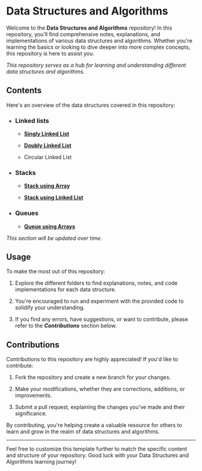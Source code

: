 # Data Structures and Algorithms

Welcome to the **Data Structures and Algorithms** repository! In this repository, you'll find comprehensive notes, explanations, and implementations of various data structures and algorithms. Whether you're learning the basics or looking to dive deeper into more complex concepts, this repository is here to assist you.

*This repository serves as a hub for learning and understanding different data structures and algorithms.*

## Contents

Here's an overview of the data structures covered in this repository:

- ### Linked lists

    - [**Singly Linked List**](https://github.com/mdawoud27/data_structures_and_algorithms/tree/main/singly_linked_lists)

    - [**Doubly Linked List**](https://github.com/mdawoud27/data_structures_and_algorithms/tree/main/doubly_linked_lists)

    - Circular Linked List

- ### Stacks
    - [**Stack using Array**](https://github.com/mdawoud27/data_structures_and_algorithms/tree/main/stack_array)

    - [**Stack using Linked List**](https://github.com/mdawoud27/data_structures_and_algorithms/tree/main/stack_linkedlist)

- ### Queues
    - [**Queue using Arrays**](https://github.com/mdawoud27/data_structures_and_algorithms/tree/main/queue_array)

*This section will be updated over time.*

## Usage

To make the most out of this repository:

1. Explore the different folders to find explanations, notes, and code implementations for each data structure.

1. You're encouraged to run and experiment with the provided code to solidify your understanding.

1. If you find any errors, have suggestions, or want to contribute, please refer to the ***Contributions*** section below.

## Contributions
Contributions to this repository are highly appreciated! If you'd like to contribute:

1. Fork the repository and create a new branch for your changes.

1. Make your modifications, whether they are corrections, additions, or improvements.

1. Submit a pull request, explaining the changes you've made and their significance.

By contributing, you're helping create a valuable resource for others to learn and grow in the realm of data structures and algorithms.

---
Feel free to customize this template further to match the specific content and structure of your repository. Good luck with your Data Structures and Algorithms learning journey!
